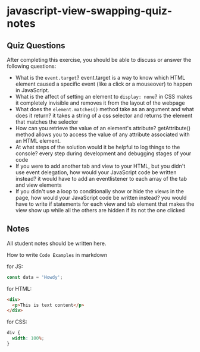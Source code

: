 # javascript-view-swapping-quiz-notes

## Quiz Questions

After completing this exercise, you should be able to discuss or answer the following questions:

- What is the `event.target`?
  event.target is a way to know which HTML element caused a specific event (like a click or a mouseover) to happen in JavaScript.
- What is the affect of setting an element to `display: none`?
  in CSS makes it completely invisible and removes it from the layout of the webpage
- What does the `element.matches()` method take as an argument and what does it return?
  it takes a string of a css selector and returns the element that matches the selector
- How can you retrieve the value of an element's attribute?
  getAttribute() method allows you to access the value of any attribute associated with an HTML element.
- At what steps of the solution would it be helpful to log things to the console?
  every step during development and debugging stages of your code
- If you were to add another tab and view to your HTML, but you didn't use event delegation, how would your JavaScript code be written instead?
  it would have to add an eventlistener to each array of the tab and view elements
- If you didn't use a loop to conditionally show or hide the views in the page, how would your JavaScript code be written instead?
  you would have to write if statements for each view and tab element that makes the view show up while all the others are hidden if its not the one clicked

## Notes

All student notes should be written here.

How to write `Code Examples` in markdown

for JS:

```javascript
const data = 'Howdy';
```

for HTML:

```html
<div>
  <p>This is text content</p>
</div>
```

for CSS:

```css
div {
  width: 100%;
}
```
